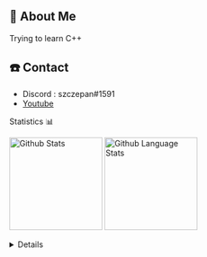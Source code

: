 ## 📖 About Me
 Trying to learn C++

## ☎️ Contact
 - Discord : szczepan#1591
 - [Youtube](https://www.youtube.com/channel/UCClpLU0ZNUSuxFoZKbtJ8OQ)

<summary>Statistics 📊</summary>
  <p>
    <img alt="Github Stats" height="165px" src="https://github-readme-stats.vercel.app/api?username=Syzyzepan&show_icons=true&theme=radical"/>
    <img alt="Github Language Stats" height="165px" src="https://github-readme-stats.vercel.app/api/top-langs/?username=Syzyzepan&layout=compact&theme=radical"/>
  </p>
</details>

<details close>
